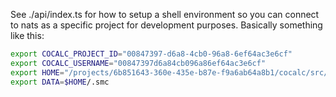 See ./api/index.ts for how to setup a shell environment so you can
connect to nats as a specific project for development purposes. Basically
something like this:

```sh
export COCALC_PROJECT_ID="00847397-d6a8-4cb0-96a8-6ef64ac3e6cf"
export COCALC_USERNAME="00847397d6a84cb096a86ef64ac3e6cf"
export HOME="/projects/6b851643-360e-435e-b87e-f9a6ab64a8b1/cocalc/src/data/projects/00847397-d6a8-4cb0-96a8-6ef64ac3e6cf"
export DATA=$HOME/.smc
```
